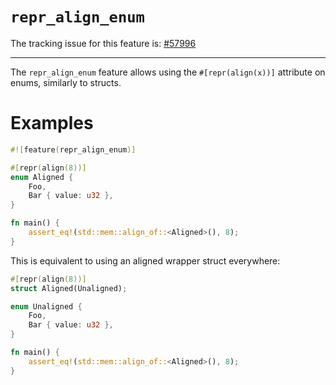 # `repr_align_enum`

The tracking issue for this feature is: [#57996]

[#57996]: https://github.com/rust-lang/rust/issues/57996

------------------------

The `repr_align_enum` feature allows using the `#[repr(align(x))]` attribute
on enums, similarly to structs.

# Examples

```rust
#![feature(repr_align_enum)]

#[repr(align(8))]
enum Aligned {
    Foo,
    Bar { value: u32 },
}

fn main() {
    assert_eq!(std::mem::align_of::<Aligned>(), 8);
}
```

This is equivalent to using an aligned wrapper struct everywhere:

```rust
#[repr(align(8))]
struct Aligned(Unaligned);

enum Unaligned {
    Foo,
    Bar { value: u32 },
}

fn main() {
    assert_eq!(std::mem::align_of::<Aligned>(), 8);
}
```
